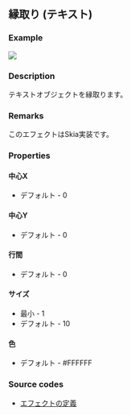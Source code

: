 ## 縁取り (テキスト)

### Example

![](https://beditor.net/imgs/example/border-text.jpg)

### Description

テキストオブジェクトを縁取ります。

### Remarks

このエフェクトはSkia実装です。

### Properties

#### 中心X

* デフォルト - 0

#### 中心Y

* デフォルト - 0

#### 行間

* デフォルト - 0

#### サイズ

* 最小 - 1
* デフォルト - 10

#### 色

* デフォルト - #FFFFFF

### Source codes

* [エフェクトの定義](https://github.com/b-editor/BEditor/blob/main/src/BEditor.Primitive/Effects/PrimitiveImages/StrokeText.cs)